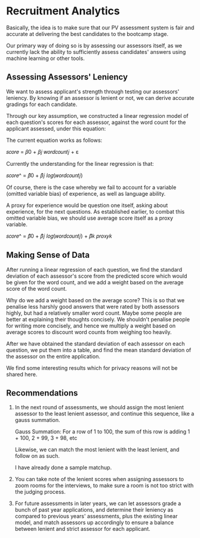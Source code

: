 # Recruitment Analytics

Basically, the idea is to make sure that our PV assessment system is fair and accurate at delivering the best candidates to the bootcamp stage.

Our primary way of doing so is by assessing our assessors itself, as we currently lack the ability to sufficiently assess candidates' answers using machine learning or other tools.

## Assessing Assessors' Leniency

We want to assess applicant's strength through testing our assessors' leniency. By knowing if an assessor is lenient or not, we can derive accurate gradings for each candidate. 

Through our key assumption, we constructed a linear regression model of each question's scores for each assessor, against the word count for the applicant assessed, under this equation:

The current equation works as follows:

𝑠𝑐𝑜𝑟𝑒 = 𝛽0 + 𝛽𝑗 𝑤𝑜𝑟𝑑𝑐𝑜𝑢𝑛𝑡𝑗 + ε

Currently the understanding for the linear regression is that:

𝑠𝑐𝑜𝑟𝑒^ = 𝛽̂0 + 𝛽̂𝑗 𝑙𝑜𝑔(𝑤𝑜𝑟𝑑𝑐𝑜𝑢𝑛𝑡𝑗)

Of course, there is the case whereby we fail to account for a variable (omitted variable bias) of experience, as well as language ability.

A proxy for experience would be question one itself, asking about experience, for the next questions. As established earlier, to combat this omitted variable bias, we should use average score itself as a proxy variable.

𝑠𝑐𝑜𝑟𝑒^ = 𝛽̂0 + 𝛽̂𝑗 𝑙𝑜𝑔(𝑤𝑜𝑟𝑑𝑐𝑜𝑢𝑛𝑡𝑗) + 𝛽̂𝑘 𝑝𝑟𝑜𝑥𝑦𝑘

## Making Sense of Data

After running a linear regression of each question, we find the standard deviation of each assessor's score from the predicted score which would be given for the word count, and we add a weight based on the average score of the word count.

Why do we add a weight based on the average score? This is so that we penalise less harshly good answers that were rated by both assessors highly, but had a relatively smaller word count. Maybe some people are better at explaining their thoughts concisely. We shouldn't penalise people for writing more concisely, and hence we multiply a weight based on average scores to discount word counts from weighing too heavily.

After we have obtained the standard deviation of each assessor on each question, we put them into a table, and find the mean standard deviation of the assessor on the entire application.

We find some interesting results which for privacy reasons will not be shared here.

## Recommendations

1. In the next round of assessments, we should assign the most lenient assessor to the least lenient assessor, and continue this sequence, like a gauss summation.

   Gauss Summation: For a row of 1 to 100, the sum of this row is adding 1 + 100, 2 + 99, 3 + 98, etc

   Likewise, we can match the most lenient with the least lenient, and follow on as such.

   I have already done a sample matchup.

2. You can take note of the lenient scores when assigning assessors to zoom rooms for the interviews, to make sure a room is not too strict with the judging process.

3. For future assessments in later years, we can let assessors grade a bunch of past year applications, and determine their leniency as compared to previous years' assessments, plus the existing linear model, and match assessors up accordingly to ensure a balance between lenient and strict assessor for each applicant.